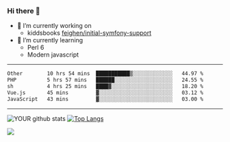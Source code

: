 ### Hi there 👋

- 🔭 I’m currently working on
  - kiddsbooks [feighen/initial-symfony-support](https://github.com/noondaysun/kiddsbooks.com/tree/feighen/initial-symfony-support)
- 🌱 I’m currently learning
  - Perl 6
  - Modern javascript

---
<!--START_SECTION:waka-->

```txt
Other        10 hrs 54 mins  ███████████▒░░░░░░░░░░░░░   44.97 %
PHP          5 hrs 57 mins   ██████░░░░░░░░░░░░░░░░░░░   24.55 %
sh           4 hrs 25 mins   ████▓░░░░░░░░░░░░░░░░░░░░   18.20 %
Vue.js       45 mins         ▓░░░░░░░░░░░░░░░░░░░░░░░░   03.12 %
JavaScript   43 mins         ▓░░░░░░░░░░░░░░░░░░░░░░░░   03.00 %
```

<!--END_SECTION:waka-->
---
![YOUR github stats](https://github-readme-stats.vercel.app/api?username=noondaysun&show_icons=true&theme=onedark) [![Top Langs](https://github-readme-stats.vercel.app/api/top-langs/?username=noondaysun&layout=compact&theme=onedark)](https://github.com/anuraghazra/github-readme-stats)

[<img src="https://img.shields.io/badge/linkedin-%230077B5.svg?&style=for-the-badge&logo=linkedin&logoColor=white" />](https://www.linkedin.com/in/feighen-oosterbroek-9630a514a/)

<!--
**noondaysun/noondaysun** is a ✨ _special_ ✨ repository because its `README.md` (this file) appears on your GitHub profile.

Here are some ideas to get you started:

- 🔭 I’m currently working on ...
- 🌱 I’m currently learning ...
- 👯 I’m looking to collaborate on ...
- 🤔 I’m looking for help with ...
- 💬 Ask me about ...
- 📫 How to reach me: ...
- 😄 Pronouns: ...
- ⚡ Fun fact: ...
-->
